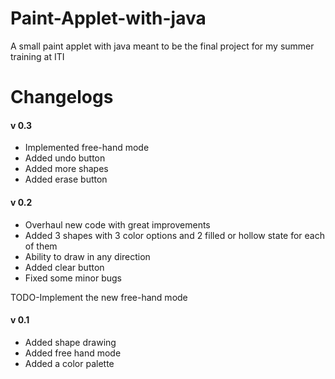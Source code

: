 # Paint-Applet-with-java
A small paint applet with java meant to be the final project for my summer training at ITI

# Changelogs
#### v 0.3
* Implemented free-hand mode
* Added undo button
* Added more shapes
* Added erase button
#### v 0.2
* Overhaul new code with great improvements
* Added 3 shapes with 3 color options and 2 filled or hollow state for each of them
* Ability to draw in any direction
* Added clear button
* Fixed some  minor bugs

TODO-Implement the new free-hand mode
#### v 0.1
* Added shape drawing
* Added free hand mode
* Added a color palette

